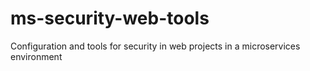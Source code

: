 # ms-security-web-tools
Configuration and tools for security in web projects in a microservices environment
